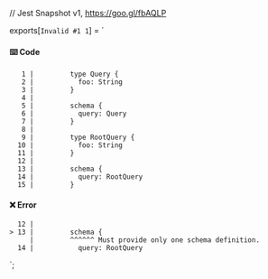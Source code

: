 // Jest Snapshot v1, https://goo.gl/fbAQLP

exports[`Invalid #1 1`] = `
#### ⌨️ Code

       1 |         type Query {
       2 |           foo: String
       3 |         }
       4 |
       5 |         schema {
       6 |           query: Query
       7 |         }
       8 |
       9 |         type RootQuery {
      10 |           foo: String
      11 |         }
      12 |
      13 |         schema {
      14 |           query: RootQuery
      15 |         }

#### ❌ Error

      12 |
    > 13 |         schema {
         |         ^^^^^^ Must provide only one schema definition.
      14 |           query: RootQuery
`;
